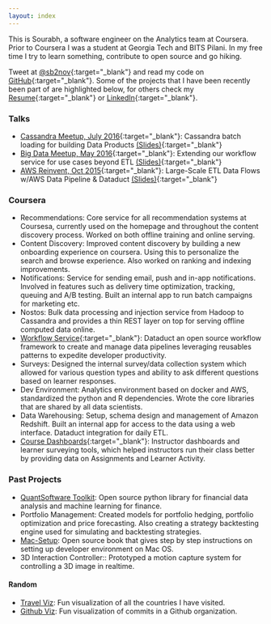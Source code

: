```yaml
---
layout: index
---
```


This is Sourabh, a software engineer on the Analytics team at Coursera. Prior to Coursera I was a student at Georgia Tech and BITS Pilani. In my free time I try to learn something, contribute to open source and go hiking.

Tweet at [@sb2nov](http://twitter.com/sb2nov){:target="_blank"} and read my code on [GitHub](http://github.com/sb2nov){:target="_blank"}. Some of the projects that I have been recently been part of are highlighted below, for others check my [Resume](https://drive.google.com/file/d/0B9B_86OCw6hqSDRZTTRra3lNRXc/view?usp=sharing){:target="_blank"} or [LinkedIn](http://www.linkedin.com/in/sbajaj9/){:target="_blank"}.

### Talks
- [Cassandra Meetup, July 2016](http://www.meetup.com/DataStax-Cassandra-South-Bay-Users/events/232405279/){:target="_blank"}: Cassandra batch loading for building Data Products [(Slides)](https://speakerdeck.com/sb2nov/cassandra-batch-loading-for-data-products){:target="_blank"}
- [Big Data Meetup, May 2016](http://www.meetup.com/San-Francisco-AWS-Big-Data-Meetup/events/229638199/){:target="_blank"}: Extending our workflow service for use cases beyond ETL [(Slides)](https://speakerdeck.com/sb2nov/to-and-fro-from-amazon-redshift){:target="_blank"}
- [AWS Reinvent, Oct 2015](https://www.youtube.com/watch?v=NLCLoJnhDOM){:target="_blank"}: Large-Scale ETL Data Flows w/AWS Data Pipeline & Dataduct  [(Slides)](https://speakerdeck.com/sb2nov/large-scale-etl-data-flows-with-data-pipeline-and-dataduct){:target="_blank"}

### Coursera
- <span class="as-link">Recommendations</span>: Core service for all recommendation systems at Coursesa, currently used on the homepage and throughout the content discovery process. Worked on both offline training and online serving.
- <span class="as-link">Content Discovery</span>: Improved content discovery by building a new onboarding experience on coursera. Using this to personalize the search and browse experience. Also worked on ranking and indexing improvements.
- <span class="as-link">Notifications</span>: Service for sending email, push and in-app notifications. Involved in features such as delivery time optimization, tracking, queuing and A/B testing. Built an internal app to run batch campaigns for marketing etc.
- <span class="as-link">Nostos</span>: Bulk data processing and injection service from Hadoop to Cassandra and provides a thin REST layer on top for serving offline computed data online.
- [Workflow Service](https://github.com/coursera/dataduct){:target="_blank"}: Dataduct an open source workflow framework to create and manage data pipelines leveraging reusables patterns to expedite developer productivity.
- <span class="as-link">Surveys</span>: Designed the internal survey/data collection system which allowed for various question types and ability to ask different questions based on learner responses.
- <span class="as-link">Dev Environment</span>: Analytics environment based on docker and AWS, standardized the python and R dependencies. Wrote the core libraries that are shared by all data scientists.
- <span class="as-link">Data Warehousing</span>: Setup, schema design and management of Amazon Redshift. Built an internal app for access to the data using a web interface. Dataduct integration for daily ETL.
- [Course Dashboards](https://building.coursera.org/blog/2014/11/19/bringing-data-to-teaching/){:target="_blank"}: Instructor dashboards and learner surveying tools, which helped instructors run their class better by providing data on Assignments and Learner Activity.

### Past Projects
- [QuantSoftware Toolkit](http://quantsoftware.gatech.edu/Main_Page): Open source python library for financial data analysis and machine learning for finance.
- <span class="as-link">Portfolio Management</span>: Created models for portfolio hedging, portfolio optimization and price forecasting. Also creating a strategy backtesting engine used for simulating and backtesting strategies.
- [Mac-Setup](http://sourabhbajaj.com/mac-setup): Open source book that gives step by step instructions on setting up developer environment on Mac OS.
- <span class="as-link">3D Interaction Controller</span>:: Prototyped a motion capture system for controlling a 3D image in realtime.

#### Random
- [Travel Viz](http://sourabhbajaj.com/travel): Fun visualization of all the countries I have visited.
- [Github Viz](http://sourabhbajaj.com/GithubVisualizer): Fun visualization of commits in a Github organization.
